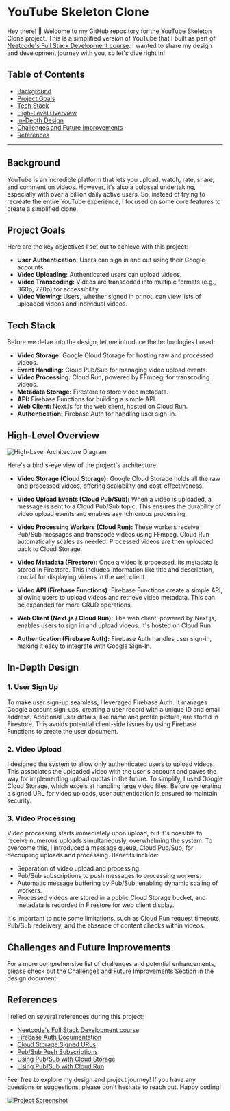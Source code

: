 # YouTube Skeleton Clone

Hey there! 👋 Welcome to my GitHub repository for the YouTube Skeleton Clone project. This is a simplified version of YouTube that I built as part of [Neetcode's Full Stack Development course](https://neetcode.io/courses/full-stack-dev/0). I wanted to share my design and development journey with you, so let's dive right in!

## Table of Contents
- [Background](#background)
- [Project Goals](#project-goals)
- [Tech Stack](#tech-stack)
- [High-Level Overview](#high-level-overview)
- [In-Depth Design](#in-depth-design)
- [Challenges and Future Improvements](#challenges-and-future-improvements)
- [References](#references)

---

## Background

YouTube is an incredible platform that lets you upload, watch, rate, share, and comment on videos. However, it's also a colossal undertaking, especially with over a billion daily active users. So, instead of trying to recreate the entire YouTube experience, I focused on some core features to create a simplified clone.

## Project Goals

Here are the key objectives I set out to achieve with this project:

- **User Authentication:** Users can sign in and out using their Google accounts.
- **Video Uploading:** Authenticated users can upload videos.
- **Video Transcoding:** Videos are transcoded into multiple formats (e.g., 360p, 720p) for accessibility.
- **Video Viewing:** Users, whether signed in or not, can view lists of uploaded videos and individual videos.

## Tech Stack

Before we delve into the design, let me introduce the technologies I used:

- **Video Storage:** Google Cloud Storage for hosting raw and processed videos.
- **Event Handling:** Cloud Pub/Sub for managing video upload events.
- **Video Processing:** Cloud Run, powered by FFmpeg, for transcoding videos.
- **Metadata Storage:** Firestore to store video metadata.
- **API:** Firebase Functions for building a simple API.
- **Web Client:** Next.js for the web client, hosted on Cloud Run.
- **Authentication:** Firebase Auth for handling user sign-in.

## High-Level Overview

![High-Level Architecture Diagram](public/high-level-architecture.avif)

Here's a bird's-eye view of the project's architecture:

- **Video Storage (Cloud Storage):** Google Cloud Storage holds all the raw and processed videos, offering scalability and cost-effectiveness.

- **Video Upload Events (Cloud Pub/Sub):** When a video is uploaded, a message is sent to a Cloud Pub/Sub topic. This ensures the durability of video upload events and enables asynchronous processing.

- **Video Processing Workers (Cloud Run):** These workers receive Pub/Sub messages and transcode videos using FFmpeg. Cloud Run automatically scales as needed. Processed videos are then uploaded back to Cloud Storage.

- **Video Metadata (Firestore):** Once a video is processed, its metadata is stored in Firestore. This includes information like title and description, crucial for displaying videos in the web client.

- **Video API (Firebase Functions):** Firebase Functions create a simple API, allowing users to upload videos and retrieve video metadata. This can be expanded for more CRUD operations.

- **Web Client (Next.js / Cloud Run):** The web client, powered by Next.js, enables users to sign in and upload videos. It's hosted on Cloud Run.

- **Authentication (Firebase Auth):** Firebase Auth handles user sign-in, making it easy to integrate with Google Sign-In.

## In-Depth Design

### 1. User Sign Up

To make user sign-up seamless, I leveraged Firebase Auth. It manages Google account sign-ups, creating a user record with a unique ID and email address. Additional user details, like name and profile picture, are stored in Firestore. This avoids potential client-side issues by using Firebase Functions to create the user document.

### 2. Video Upload

I designed the system to allow only authenticated users to upload videos. This associates the uploaded video with the user's account and paves the way for implementing upload quotas in the future. To simplify, I used Google Cloud Storage, which excels at handling large video files. Before generating a signed URL for video uploads, user authentication is ensured to maintain security.

### 3. Video Processing

Video processing starts immediately upon upload, but it's possible to receive numerous uploads simultaneously, overwhelming the system. To overcome this, I introduced a message queue, Cloud Pub/Sub, for decoupling uploads and processing. Benefits include:

- Separation of video upload and processing.
- Pub/Sub subscriptions to push messages to processing workers.
- Automatic message buffering by Pub/Sub, enabling dynamic scaling of workers.
- Processed videos are stored in a public Cloud Storage bucket, and metadata is recorded in Firestore for web client display.

It's important to note some limitations, such as Cloud Run request timeouts, Pub/Sub redelivery, and the absence of content checks within videos.

## Challenges and Future Improvements

For a more comprehensive list of challenges and potential enhancements, please check out the [Challenges and Future Improvements Section](#challenges-and-future-improvements) in the design document.

## References

I relied on several references during this project:

- [Neetcode's Full Stack Development course](https://neetcode.io/courses/full-stack-dev/0)
- [Firebase Auth Documentation](https://firebase.google.com/docs/auth)
- [Cloud Storage Signed URLs](https://cloud.google.com/storage/docs/access-control/signed-urls)
- [Pub/Sub Push Subscriptions](https://cloud.google.com/pubsub/docs/push)
- [Using Pub/Sub with Cloud Storage](https://cloud.google.com/storage/docs/pubsub-notifications)
- [Using Pub/Sub with Cloud Run](https://cloud.google.com/run/docs/tutorials/pubsub)

Feel free to explore my design and project journey! If you have any questions or suggestions, please don't hesitate to reach out. Happy coding!

[![Project Screenshot](screenshot_link)](project_url)
